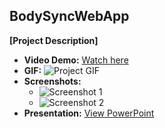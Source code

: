 ## BodySyncWebApp

**[Project Description]**

- **Video Demo:** [Watch here](https://github.com/ba-00001/DEMOS-PROJECTS/blob/main/resources/BodySyncWebApp-FILES/BodySyncWebApp%20DEMO.mp4) 
- **GIF:** ![Project GIF](#)  
- **Screenshots:** 
  - ![Screenshot 1](#)
  - ![Screenshot 2](#)
- **Presentation:** [View PowerPoint](#)
